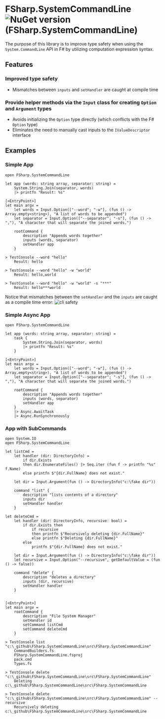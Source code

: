 # FSharp.SystemCommandLine ![NuGet version (FSharp.SystemCommandLine)](https://img.shields.io/nuget/v/FSharp.SystemCommandLine.svg?style=flat-square)

The purpose of this library is to improve type safety when using the `System.CommandLine` API in F# by utilizing computation expression syntax.



## Features

### Improved type safety
* Mismatches between `inputs` and `setHandler` are caught at compile time

### Provide helper methods via the `Input` class for creating `Option` and `Argument` types 
* Avoids initializing the `Option` type directly (which conflicts with the F# `Option` type) 
* Eliminates the need to manually cast inputs to the `IValueDescriptor` interface

## Examples

### Simple App

```F#
open FSharp.SystemCommandLine

let app (words: string array, separator: string) =
    System.String.Join(separator, words)
    |> printfn "Result: %s"
    
[<EntryPoint>]
let main argv = 
    let words = Input.Option(["--word"; "-w"], (fun () -> Array.empty<string>), "A list of words to be appended")
    let separator = Input.Option(["--separator"; "-s"], (fun () -> ","), "A character that will separate the joined words.")

    rootCommand {
        description "Appends words together"
        inputs (words, separator)
        setHandler app
    }        
```

```batch
> TestConsole --word "hello"
    Result: hello
    
> TestConsole --word "hello" -w "world"
    Result: hello,world
    
> TestConsole --word "hello" -w "world" -s "***"
    Result: hello***world
```

Notice that mismatches between the `setHandler` and the `inputs` are caught as a compile time error:
![cli safety](https://user-images.githubusercontent.com/1030435/158190730-b1ae0bbf-825b-48c4-b267-05a1853de4d9.gif)


### Simple Async App

```F#
open FSharp.SystemCommandLine

let app (words: string array, separator: string) = 
    task {
        System.String.Join(separator, words)
        |> printfn "Result: %s"
    }
    
[<EntryPoint>]
let main argv = 
    let words = Input.Option(["--word"; "-w"], (fun () -> Array.empty<string>), "A list of words to be appended")
    let separator = Input.Option(["--separator"; "-s"], (fun () -> ","), "A character that will separate the joined words.")
    
    rootCommand {
        description "Appends words together"
        inputs (words, separator)
        setHandler app
    }        
    |> Async.AwaitTask
    |> Async.RunSynchronously
```

### App with SubCommands

```F#
open System.IO
open FSharp.SystemCommandLine

let listCmd = 
    let handler (dir: DirectoryInfo) = 
        if dir.Exists 
        then dir.EnumerateFiles() |> Seq.iter (fun f -> printfn "%s" f.Name)
        else printfn $"{dir.FullName} does not exist."
        
    let dir = Input.Argument(fun () -> DirectoryInfo("c:\fake dir"))

    command "list" {
        description "lists contents of a directory"
        inputs dir
        setHandler handler
    }

let deleteCmd = 
    let handler (dir: DirectoryInfo, recursive: bool) = 
        if dir.Exists then 
            if recursive
            then printfn $"Recursively deleting {dir.FullName}"
            else printfn $"Deleting {dir.FullName}"
        else 
            printfn $"{dir.FullName} does not exist."

    let dir = Input.Argument(fun () -> DirectoryInfo("c:\fake dir"))
    let recursive = Input.Option("--recursive", getDefaultValue = (fun () -> false))

    command "delete" {
        description "deletes a directory"
        inputs (dir, recursive)
        setHandler handler
    }
        

[<EntryPoint>]
let main argv = 
    rootCommand {
        description "File System Manager"
        setHandler id
        setCommand listCmd
        setCommand deleteCmd
    }
```

```batch
> TestConsole list "c:\_github\FSharp.SystemCommandLine\src\FSharp.SystemCommandLine"
    CommandBuilders.fs
    FSharp.SystemCommandLine.fsproj
    pack.cmd
    Types.fs

> TestConsole delete "c:\_github\FSharp.SystemCommandLine\src\FSharp.SystemCommandLine"
    Deleting c:\_github\FSharp.SystemCommandLine\src\FSharp.SystemCommandLine

> TestConsole delete "c:\_github\FSharp.SystemCommandLine\src\FSharp.SystemCommandLine" --recursive
    Recursively deleting c:\_github\FSharp.SystemCommandLine\src\FSharp.SystemCommandLine
```
